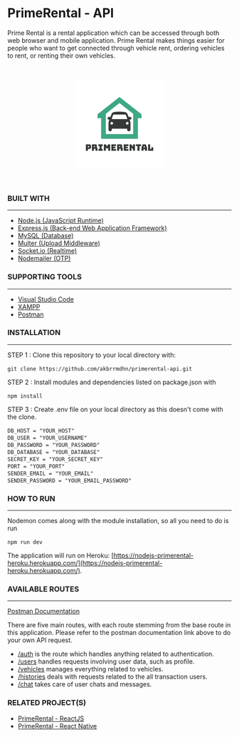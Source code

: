 # **PrimeRental - API**

Prime Rental is a rental application which can be accessed through both web browser and mobile application. Prime Rental makes things easier for people who want to get connected through vehicle rent, ordering vehicles to rent, or renting their own vehicles.

<br>
<p align="center">
  <img src="public/images/primerental.png" />
</p>

<br>

### **BUILT WITH**

---

- [Node.js (JavaScript Runtime)](https://nodejs.org/en/)
- [Express.js (Back-end Web Application Framework)](https://expressjs.com/)
- [MySQL (Database)](https://www.mysql.com/)
- [Multer (Upload Middleware)](https://www.npmjs.com/package/multer)
- [Socket.io (Realtime)](https://socket.io/docs/v4/server-installation/)
- [Nodemailer (OTP)](https://nodemailer.com/about/)

### **SUPPORTING TOOLS**

---

- [Visual Studio Code](https://code.visualstudio.com/)
- [XAMPP](https://www.apachefriends.org/index.html)
- [Postman](https://www.postman.com/)

### **INSTALLATION**

---

STEP 1 : Clone this repository to your local directory with:

```
git clone https://github.com/akbrrmdhn/primerental-api.git
```

STEP 2 : Install modules and dependencies listed on package.json with

```
npm install
```

STEP 3 : Create .env file on your local directory as this doesn't come with the clone.

```
DB_HOST = "YOUR_HOST"
DB_USER = "YOUR_USERNAME"
DB_PASSWORD = "YOUR_PASSWORD"
DB_DATABASE = "YOUR_DATABASE"
SECRET_KEY = "YOUR_SECRET_KEY"
PORT = "YOUR_PORT"
SENDER_EMAIL = "YOUR_EMAIL"
SENDER_PASSWORD = "YOUR_EMAIL_PASSWORD"
```

### **HOW TO RUN**

---

Nodemon comes along with the module installation, so all you need to do is run

```
npm run dev
```

The application will run on Heroku: [https://nodejs-primerental-heroku.herokuapp.com/](https://nodejs-primerental-heroku.herokuapp.com/).
<br>

### **AVAILABLE ROUTES**

---

[Postman Documentation](https://documenter.getpostman.com/view/11799454/UVBzmUYw)

There are five main routes, with each route stemming from the base route in this application. Please refer to the postman documentation link above to do your own API request.

- [/auth](https://documenter.getpostman.com/view/11799454/UVBzmUYw#cc2bc6d0-9c62-4237-b9e8-a026f8c685d0) is the route which handles anything related to authentication.
- [/users](https://documenter.getpostman.com/view/11799454/UVBzmUYw#e0fcdf4b-4394-4795-85b1-17826a21caab) handles requests involving user data, such as profile.
- [/vehicles](https://documenter.getpostman.com/view/11799454/UVBzmUYw#d734b714-ff89-442e-84bf-5f4f079cd2ed) manages everything related to vehicles.
- [/histories](https://documenter.getpostman.com/view/11799454/UVBzmUYw#add79e7e-89ef-4a77-a477-f7068ce8fc11) deals with requests related to the all transaction users.
- [/chat](https://documenter.getpostman.com/view/11799454/UVBzmUYw#63facb33-b5cd-499d-9de3-642a03ad710b) takes care of user chats and messages.
  <br>

### **RELATED PROJECT(S)**

- [PrimeRental - ReactJS](https://github.com/akbrrmdhn/primerental-react)
- [PrimeRental - React Native](https://github.com/akbrrmdhn/RNPrimeRental)
